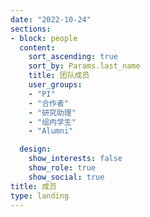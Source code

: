 ```yaml
---
date: "2022-10-24"
sections:
- block: people
  content:
    sort_ascending: true
    sort_by: Params.last_name
    title: 团队成员
    user_groups:
    - "PI"
    - "合作者"
    - "研究助理"
    - "组内学生"
    - "Alumni"

  design:
    show_interests: false
    show_role: true
    show_social: true
title: 成员
type: landing
---
```


